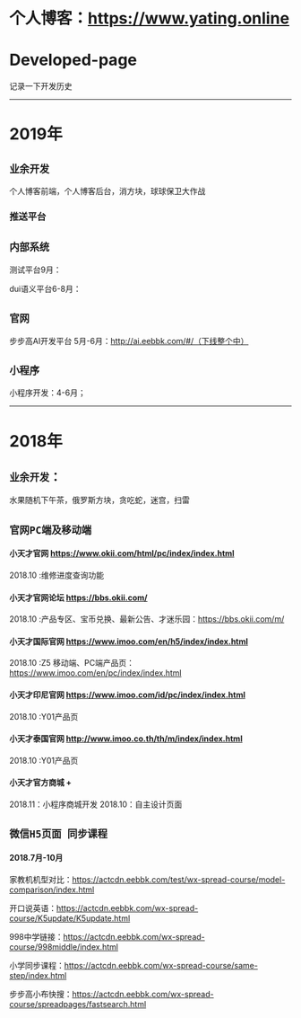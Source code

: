 # 个人博客：https://www.yating.online 

# Developed-page
记录一下开发历史

---

# 2019年

## `业余开发`
个人博客前端，个人博客后台，消方块，球球保卫大作战

### 推送平台 

## `内部系统`
测试平台9月：

dui语义平台6-8月：

## `官网`
步步高AI开发平台 5月-6月：http://ai.eebbk.com/#/（下线整个中）

## `小程序`
小程序开发：4-6月；

---

# 2018年

## `业余开发`：
水果随机下午茶，俄罗斯方块，贪吃蛇，迷宫，扫雷


## `官网PC端及移动端`

#### 小天才官网 https://www.okii.com/html/pc/index/index.html
2018.10 :维修进度查询功能

#### 小天才官网论坛  https://bbs.okii.com/
2018.10 :产品专区、宝币兑换、最新公告、才迷乐园：https://bbs.okii.com/m/

#### 小天才国际官网 https://www.imoo.com/en/h5/index/index.html
2018.10 :Z5 移动端、PC端产品页：https://www.imoo.com/en/pc/index/index.html

#### 小天才印尼官网 https://www.imoo.com/id/pc/index/index.html
2018.10 :Y01产品页 

#### 小天才泰国官网 http://www.imoo.co.th/th/m/index/index.html
2018.10 :Y01产品页 

#### 小天才官方商城 +
2018.11：小程序商城开发
2018.10：自主设计页面

## `微信H5页面 同步课程`
#### 2018.7月-10月
家教机机型对比：https://actcdn.eebbk.com/test/wx-spread-course/model-comparison/index.html

开口说英语：https://actcdn.eebbk.com/wx-spread-course/K5update/K5update.html

998中学链接：https://actcdn.eebbk.com/wx-spread-course/998middle/index.html

小学同步课程：https://actcdn.eebbk.com/wx-spread-course/same-step/index.html

步步高小布快搜：https://actcdn.eebbk.com/wx-spread-course/spreadpages/fastsearch.html
